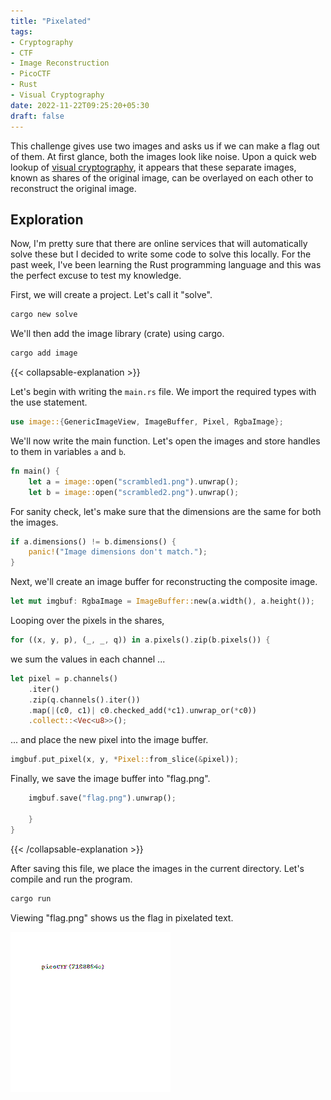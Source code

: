 ```yaml
---
title: "Pixelated"
tags:
- Cryptography
- CTF
- Image Reconstruction
- PicoCTF
- Rust
- Visual Cryptography
date: 2022-11-22T09:25:20+05:30
draft: false
---
```


This challenge gives use two images and asks us if we can make a flag out of them.
At first glance, both the images look like noise. Upon a quick web lookup of
[visual cryptography](https://en.wikipedia.org/wiki/Visual_cryptography), it appears
that these separate images, known as shares of the original image, can be overlayed
on each other to reconstruct the original image.

## Exploration

Now, I'm pretty sure that there are online services that will automatically solve these
but I decided to write some code to solve this locally. For the past week, I've been
learning the Rust programming language and this was the perfect excuse to test my knowledge.

First, we will create a project. Let's call it "solve".

```sh
cargo new solve
```

We'll then add the image library (crate) using cargo.

```sh
cargo add image
```

{{< collapsable-explanation >}}

Let's begin with writing the `main.rs` file. We import the required types with the use statement.

```rust
use image::{GenericImageView, ImageBuffer, Pixel, RgbaImage};
```

We'll now write the main function. Let's open the images and store handles to them
in variables `a` and `b`.

```rust
fn main() {
    let a = image::open("scrambled1.png").unwrap();
    let b = image::open("scrambled2.png").unwrap();
```

For sanity check, let's make sure that the dimensions are the same for both the images.

```rust
if a.dimensions() != b.dimensions() {
    panic!("Image dimensions don't match.");
}
```

Next, we'll create an image buffer for reconstructing the composite image.


```rust
let mut imgbuf: RgbaImage = ImageBuffer::new(a.width(), a.height());
```

Looping over the pixels in the shares,

```rust
for ((x, y, p), (_, _, q)) in a.pixels().zip(b.pixels()) {
```

we sum the values in each channel ...

```rust
let pixel = p.channels()
    .iter()
    .zip(q.channels().iter())
    .map(|(c0, c1)| c0.checked_add(*c1).unwrap_or(*c0))
    .collect::<Vec<u8>>();
```

... and place the new pixel into the image buffer.

```rust
imgbuf.put_pixel(x, y, *Pixel::from_slice(&pixel));
```

Finally, we save the image buffer into "flag.png".

```rust
    imgbuf.save("flag.png").unwrap();

    }
}
```

{{< /collapsable-explanation >}}

After saving this file, we place the images in the current directory. Let's
compile and run the program.

```sh
cargo run
```

Viewing "flag.png" shows us the flag in pixelated text.

![flag.png](/picoctf-cryptography-challenge-pixelated.png)
